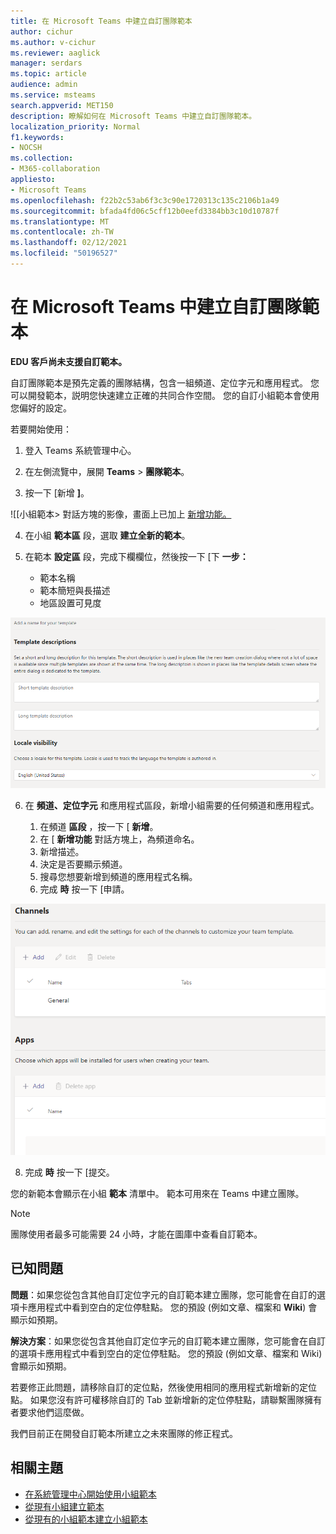 ```yaml
---
title: 在 Microsoft Teams 中建立自訂團隊範本
author: cichur
ms.author: v-cichur
ms.reviewer: aaglick
manager: serdars
ms.topic: article
audience: admin
ms.service: msteams
search.appverid: MET150
description: 瞭解如何在 Microsoft Teams 中建立自訂團隊範本。
localization_priority: Normal
f1.keywords:
- NOCSH
ms.collection:
- M365-collaboration
appliesto:
- Microsoft Teams
ms.openlocfilehash: f22b2c53ab6f3c3c90e1720313c135c2106b1a49
ms.sourcegitcommit: bfada4fd06c5cff12b0eefd3384bb3c10d10787f
ms.translationtype: MT
ms.contentlocale: zh-TW
ms.lasthandoff: 02/12/2021
ms.locfileid: "50196527"
---
```

# <a name="create-a-custom-team-template-in-microsoft-teams"></a>在 Microsoft Teams 中建立自訂團隊範本

**EDU 客戶尚未支援自訂範本。**

自訂團隊範本是預先定義的團隊結構，包含一組頻道、定位字元和應用程式。 您可以開發範本，説明您快速建立正確的共同合作空間。 您的自訂小組範本會使用您偏好的設定。  

若要開始使用：

1. 登入 Teams 系統管理中心。

2. 在左側流覽中，展開 **Teams**  >  **團隊範本**。

3. 按一下 [新增 **]**。

![[小組範本> 對話方塊的影像，畫面上已加上 [新增功能。](media/team-templates-new.png)

4. 在小組 **範本區** 段，選取 **建立全新的範本**。

5. 在範本 **設定區** 段，完成下欄欄位，然後按一下 [下 **一步：**
    - 範本名稱
    - 範本簡短與長描述
    - 地區設置可見度  

![小組範本設定命名對話方塊的影像。](media/template-add-a-name.png)

6. 在 **頻道、定位字元** 和應用程式區段，新增小組需要的任何頻道和應用程式。

    1. 在頻道 **區段** ，按一下 [ **新增**。
    2. 在 [ **新增功能** 對話方塊上，為頻道命名。
    3. 新增描述。
    4. 決定是否要顯示頻道。
    5. 搜尋您想要新增到頻道的應用程式名稱。
    6. 完成 **時** 按一下 [申請。

![團隊範本頻道、選項卡和應用程式畫面的影像。](media/template-channels-tabs-apps.png)

8. 完成 **時** 按一下 [提交。

您的新範本會顯示在小組 **範本** 清單中。 範本可用來在 Teams 中建立團隊。

> [!Note]
> 團隊使用者最多可能需要 24 小時，才能在圖庫中查看自訂範本。

## <a name="known-issues"></a>已知問題 

**問題**：如果您從包含其他自訂定位字元的自訂範本建立團隊，您可能會在自訂的選項卡應用程式中看到空白的定位停駐點。 您的預設 (例如文章、檔案和 **Wiki**) 會顯示如預期。 

**解決方案**：如果您從包含其他自訂定位字元的自訂範本建立團隊，您可能會在自訂的選項卡應用程式中看到空白的定位停駐點。 您的預設 (例如文章、檔案和 Wiki) 會顯示如預期。

若要修正此問題，請移除自訂的定位點，然後使用相同的應用程式新增新的定位點。 如果您沒有許可權移除自訂的 Tab 並新增新的定位停駐點，請聯繫團隊擁有者要求他們這麼做。

我們目前正在開發自訂範本所建立之未來團隊的修正程式。

## <a name="related-topics"></a>相關主題

- [在系統管理中心開始使用小組範本](get-started-with-teams-templates-in-the-admin-console.md)
- [從現有小組建立範本](create-template-from-existing-team.md)
- [從現有的小組範本建立小組範本](create-template-from-existing-template.md)
